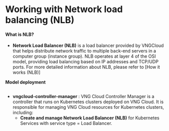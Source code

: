 # Working with Network load balancing (NLB)

#### What is NLB? <a href="#workingwithnetworkloadbalancing-nlb-nlblagi" id="workingwithnetworkloadbalancing-nlb-nlblagi"></a>

* **Network Load Balancer (NLB)** is a load balancer provided by VNGCloud that helps distribute network traffic to multiple back-end servers in a computer group (instance group). NLB operates at layer 4 of the OSI model, providing load balancing based on IP addresses and TCP/UDP ports. For more detailed information about NLB, please refer to \[How it works (NLB)]

**Model deployment**

<figure><img src="https://docs.vngcloud.vn/~gitbook/image?url=https%3A%2F%2F3672463924-files.gitbook.io%2F%7E%2Ffiles%2Fv0%2Fb%2Fgitbook-x-prod.appspot.com%2Fo%2Fspaces%252FB0NrrrdJdpYOYzRkbWp5%252Fuploads%252FVYBtJjEoUNgDi1f5J9vL%252Fimage.png%3Falt%3Dmedia%26token%3D554a2d62-320e-48d1-a884-3c7cce589071&#x26;width=768&#x26;dpr=4&#x26;quality=100&#x26;sign=d7f786ac&#x26;sv=1" alt=""><figcaption></figcaption></figure>

* **vngcloud-controller-manager** : VNG Cloud Controller Manager is a controller that runs on Kubernetes clusters deployed on VNG Cloud. It is responsible for managing VNG Cloud resources for Kubernetes clusters, including:
  * **Create and manage Network Load Balancer (NLB)** for Kubernetes Services with service type = Load Balancer.
